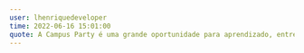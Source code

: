 ```yaml
---
user: lhenriquedeveloper
time: 2022-06-16 15:01:00
quote: A Campus Party é uma grande oportunidade para aprendizado, entretenimento  e crescimento pessoal. Para aproveitar da melhor forma, participe das palestas, conheça novas pessoas e faça um ótimo networking. Divirta-se.
---
```

